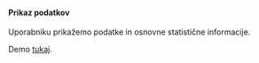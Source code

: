 #### Prikaz podatkov

Uporabniku prikažemo podatke in osnovne statistične informacije.

Demo [tukaj](https://dkegle.github.io/prikaz-podatkov/).